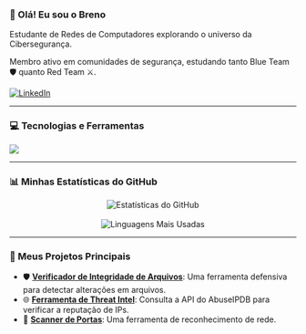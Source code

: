 ### 👋 Olá! Eu sou o Breno

<p align="left">
Estudante de Redes de Computadores explorando o universo da Cibersegurança.

Membro ativo em comunidades de segurança, estudando tanto Blue Team 🛡️ quanto Red Team ⚔️.

<p align="left">
  <a href="www.linkedin.com/in/lucas-breno-da-cruz-santos-47505a347/" target="_blank">
    <img src="https://img.shields.io/badge/LinkedIn-0077B5?style=for-the-badge&logo=linkedin&logoColor=white" alt="LinkedIn"/>
  </a>
</p>

---

### 💻 Tecnologias e Ferramentas

<p align="left">
  <a href="https://skillicons.dev">
    <img src="https://skillicons.dev/icons?i=python,github,linux,bash,mysql,kali,redhat" />
  </a>
</p>

---

### 📊 Minhas Estatísticas do GitHub

<p align="center">
  <img align="center" src="https://github-readme-stats.vercel.app/api?username=brenuxvk&show_icons=true&theme=dracula&include_all_commits=true&count_private=true" alt="Estatísticas do GitHub"/>
  <br/><br/>
  <img align="center" src="https://github-readme-stats.vercel.app/api/top-langs/?username=brenuxvk&layout=compact&langs_count=7&theme=dracula" alt="Linguagens Mais Usadas"/>
</p>

---

### 🚀 Meus Projetos Principais

- 🛡️ **[Verificador de Integridade de Arquivos](https://github.com/SEU-USUARIO/Python-File-Integrity-Checker)**: Uma ferramenta defensiva para detectar alterações em arquivos.
- 🌐 **[Ferramenta de Threat Intel](https://github.com/SEU-USUARIO/Python-Threat-Intel-Tool)**: Consulta a API do AbuseIPDB para verificar a reputação de IPs.
- 🚪 **[Scanner de Portas](https://github.com/SEU-USUARIO/Python-Port-Scanner)**: Uma ferramenta de reconhecimento de rede.
